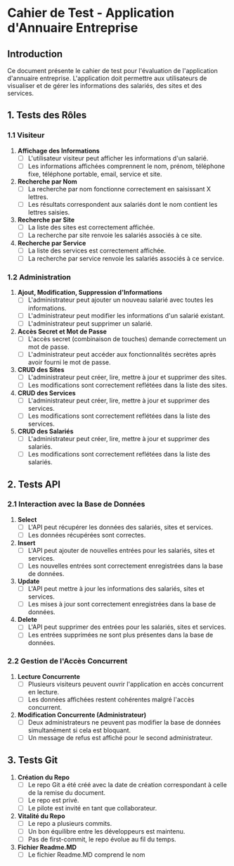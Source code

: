 # Cahier de Test - Application d'Annuaire Entreprise

## Introduction
Ce document présente le cahier de test pour l'évaluation de l'application d'annuaire entreprise. L'application doit permettre aux utilisateurs de visualiser et de gérer les informations des salariés, des sites et des services.

## 1. Tests des Rôles

### 1.1 Visiteur
1. **Affichage des Informations**
   - [ ] L'utilisateur visiteur peut afficher les informations d'un salarié.
   - [ ] Les informations affichées comprennent le nom, prénom, téléphone fixe, téléphone portable, email, service et site.

2. **Recherche par Nom**
   - [ ] La recherche par nom fonctionne correctement en saisissant X lettres.
   - [ ] Les résultats correspondent aux salariés dont le nom contient les lettres saisies.

3. **Recherche par Site**
   - [ ] La liste des sites est correctement affichée.
   - [ ] La recherche par site renvoie les salariés associés à ce site.

4. **Recherche par Service**
   - [ ] La liste des services est correctement affichée.
   - [ ] La recherche par service renvoie les salariés associés à ce service.

### 1.2 Administration
1. **Ajout, Modification, Suppression d'Informations**
   - [ ] L'administrateur peut ajouter un nouveau salarié avec toutes les informations.
   - [ ] L'administrateur peut modifier les informations d'un salarié existant.
   - [ ] L'administrateur peut supprimer un salarié.

2. **Accès Secret et Mot de Passe**
   - [ ] L'accès secret (combinaison de touches) demande correctement un mot de passe.
   - [ ] L'administrateur peut accéder aux fonctionnalités secrètes après avoir fourni le mot de passe.

3. **CRUD des Sites**
   - [ ] L'administrateur peut créer, lire, mettre à jour et supprimer des sites.
   - [ ] Les modifications sont correctement reflétées dans la liste des sites.

4. **CRUD des Services**
   - [ ] L'administrateur peut créer, lire, mettre à jour et supprimer des services.
   - [ ] Les modifications sont correctement reflétées dans la liste des services.

5. **CRUD des Salariés**
   - [ ] L'administrateur peut créer, lire, mettre à jour et supprimer des salariés.
   - [ ] Les modifications sont correctement reflétées dans la liste des salariés.

## 2. Tests API

### 2.1 Interaction avec la Base de Données
1. **Select**
   - [ ] L'API peut récupérer les données des salariés, sites et services.
   - [ ] Les données récupérées sont correctes.

2. **Insert**
   - [ ] L'API peut ajouter de nouvelles entrées pour les salariés, sites et services.
   - [ ] Les nouvelles entrées sont correctement enregistrées dans la base de données.

3. **Update**
   - [ ] L'API peut mettre à jour les informations des salariés, sites et services.
   - [ ] Les mises à jour sont correctement enregistrées dans la base de données.

4. **Delete**
   - [ ] L'API peut supprimer des entrées pour les salariés, sites et services.
   - [ ] Les entrées supprimées ne sont plus présentes dans la base de données.

### 2.2 Gestion de l'Accès Concurrent
1. **Lecture Concurrente**
   - [ ] Plusieurs visiteurs peuvent ouvrir l'application en accès concurrent en lecture.
   - [ ] Les données affichées restent cohérentes malgré l'accès concurrent.

2. **Modification Concurrente (Administrateur)**
   - [ ] Deux administrateurs ne peuvent pas modifier la base de données simultanément si cela est bloquant.
   - [ ] Un message de refus est affiché pour le second administrateur.

## 3. Tests Git
1. **Création du Repo**
   - [ ] Le repo Git a été créé avec la date de création correspondant à celle de la remise du document.
   - [ ] Le repo est privé.
   - [ ] Le pilote est invité en tant que collaborateur.

2. **Vitalité du Repo**
   - [ ] Le repo a plusieurs commits.
   - [ ] Un bon équilibre entre les développeurs est maintenu.
   - [ ] Pas de first-commit, le repo évolue au fil du temps.

3. **Fichier Readme.MD**
   - [ ] Le fichier Readme.MD comprend le nom
